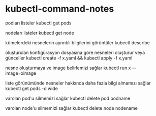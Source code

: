 # kubectl-command-notes

podları listeler
kubectl get pods 

nodeları listeler
kubectl get node

kümelerdeki nesnelerin ayrıntılı bilgilerini görüntüler
kubectl describe

oluşturulan konfigürasyon dosyasına göre nesneleri oluşturur veya günceller
kubectl create -f  x.yaml  && kubectl apply -f x.yaml

nesne oluşturmaya ve image belirlemizi sağlar
kubectl run x --image=ximage

liste görünümünde nesneler hakkında daha fazla bilgi almamızı sağlar
kubectl get pods -o wide

varolan pod'u silmemizi sağlar
kubectl delete pod podname

varolan node'u silmemizi sağlar
kubectl delete node nodename

